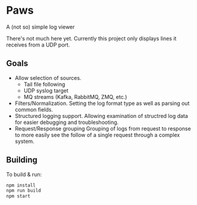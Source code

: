 # Paws
A (not so) simple log viewer

There's not much here yet.   Currently this project only displays lines it receives from a UDP port.

## Goals
* Allow selection of sources.
  * Tail file following
  * UDP syslog target
  * MQ streams (Kafka, RabbitMQ, ZMQ, etc.)
* Filters/Normalization.
  Setting the log format type as well as parsing out common fields.
* Structured logging support.
  Allowing examination of structred log data for easier debugging and troubleshooting.
* Request/Response grouping
  Grouping of logs from request to response to more easily see the follow of a single request through a complex system.

## Building
To build & run:

```bash
npm install
npm run build
npm start
```
